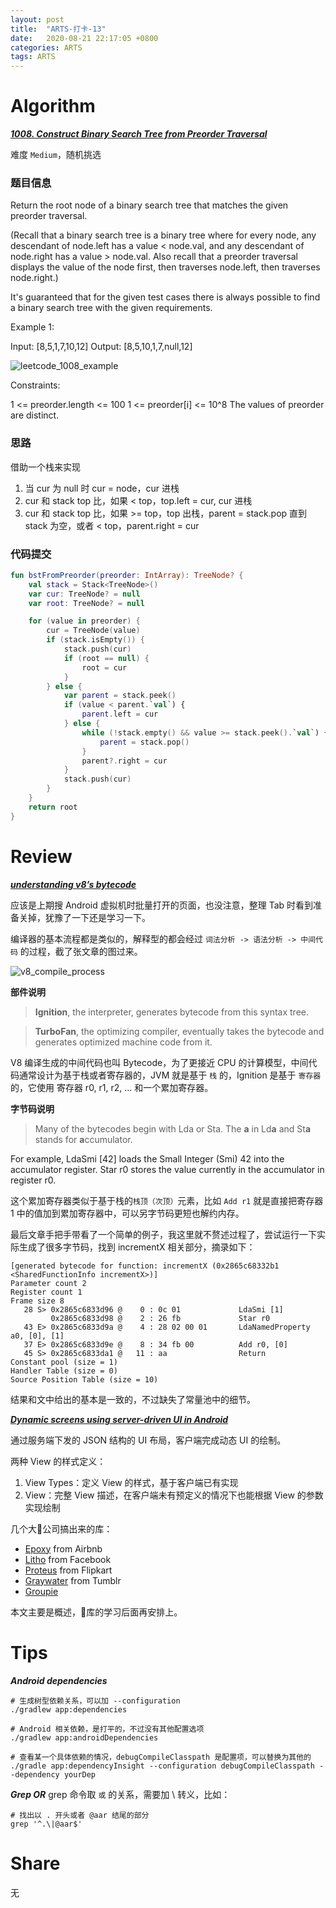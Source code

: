 ```yaml
---
layout: post
title:  "ARTS-打卡-13"
date:   2020-08-21 22:17:05 +0800
categories: ARTS
tags: ARTS
---
```


# Algorithm

***[1008. Construct Binary Search Tree from Preorder Traversal]***

难度 `Medium`，随机挑选

### 题目信息
Return the root node of a binary search tree that matches the given preorder traversal.

(Recall that a binary search tree is a binary tree where for every node, any descendant of node.left has a value < node.val, and any descendant of node.right has a value > node.val.  Also recall that a preorder traversal displays the value of the node first, then traverses node.left, then traverses node.right.)

It's guaranteed that for the given test cases there is always possible to find a binary search tree with the given requirements.

Example 1:

Input: [8,5,1,7,10,12]
Output: [8,5,10,1,7,null,12]

![leetcode_1008_example](/assets/images/arts/leetcode_1008.png)

Constraints:

1 <= preorder.length <= 100
1 <= preorder[i] <= 10^8
The values of preorder are distinct.

### 思路

借助一个栈来实现

1. 当 cur 为 null 时 cur = node，cur 进栈
2. cur 和 stack top 比，如果 < top，top.left = cur, cur 进栈
3. cur 和 stack top 比，如果 >= top，top 出栈，parent = stack.pop 直到 stack 为空，或者 < top，parent.right = cur

### 代码提交

```kotlin
fun bstFromPreorder(preorder: IntArray): TreeNode? {
    val stack = Stack<TreeNode>()
    var cur: TreeNode? = null
    var root: TreeNode? = null

    for (value in preorder) {
        cur = TreeNode(value)
        if (stack.isEmpty()) {
            stack.push(cur)
            if (root == null) {
                root = cur
            }
        } else {
            var parent = stack.peek()
            if (value < parent.`val`) {
                parent.left = cur
            } else {
                while (!stack.empty() && value >= stack.peek().`val`) {
                    parent = stack.pop()
                }
                parent?.right = cur
            }
            stack.push(cur)
        }
    }
    return root
}
```

# Review

***[understanding v8’s bytecode]***

应该是上期搜 Android 虚拟机时批量打开的页面，也没注意，整理 Tab 时看到准备关掉，犹豫了一下还是学习一下。

编译器的基本流程都是类似的，解释型的都会经过 `词法分析 -> 语法分析 -> 中间代码` 的过程，截了张文章的图过来。

![v8_compile_process](/assets/images/arts/v8_compile_process.png)

**部件说明**

> **Ignition**, the interpreter, generates bytecode from this syntax tree. 

> **TurboFan**, the optimizing compiler, eventually takes the bytecode and generates optimized machine code from it.

V8 编译生成的中间代码也叫 Bytecode，为了更接近 CPU 的计算模型，中间代码通常设计为基于栈或者寄存器的，JVM 就是基于 `栈` 的，Ignition 是基于 `寄存器` 的，它使用 寄存器 r0, r1, r2, ... 和一个累加寄存器。

**字节码说明**

> Many of the bytecodes begin with Lda or Sta. The **a** in Ld**a** and St**a** stands for **a**ccumulator. 

For example, LdaSmi [42] loads the Small Integer (Smi) 42 into the accumulator register. Star r0 stores the value currently in the accumulator in register r0.

这个累加寄存器类似于基于栈的`栈顶（次顶）`元素，比如 `Add r1` 就是直接把寄存器 1 中的值加到累加寄存器中，可以另字节码更短也解约内存。

最后文章手把手带看了一个简单的例子，我这里就不赘述过程了，尝试运行一下实际生成了很多字节码，找到 incrementX 相关部分，摘录如下：

```
[generated bytecode for function: incrementX (0x2865c68332b1 <SharedFunctionInfo incrementX>)]
Parameter count 2
Register count 1
Frame size 8
   28 S> 0x2865c6833d96 @    0 : 0c 01             LdaSmi [1]
         0x2865c6833d98 @    2 : 26 fb             Star r0
   43 E> 0x2865c6833d9a @    4 : 28 02 00 01       LdaNamedProperty a0, [0], [1]
   37 E> 0x2865c6833d9e @    8 : 34 fb 00          Add r0, [0]
   45 S> 0x2865c6833da1 @   11 : aa                Return 
Constant pool (size = 1)
Handler Table (size = 0)
Source Position Table (size = 10)
```

结果和文中给出的基本是一致的，不过缺失了常量池中的细节。

***[Dynamic screens using server-driven UI in Android]***

通过服务端下发的 JSON 结构的 UI 布局，客户端完成动态 UI 的绘制。

两种 View 的样式定义：
1. View Types：定义 View 的样式，基于客户端已有实现
2. View：完整 View 描述，在客户端未有预定义的情况下也能根据 View 的参数实现绘制

几个大🐂公司搞出来的库：

- [Epoxy](https://github.com/airbnb/epoxy) from Airbnb
- [Litho](https://fblitho.com/) from Facebook
- [Proteus](https://github.com/flipkart-incubator/proteus) from Flipkart
- [Graywater](https://github.com/tumblr/Graywater) from Tumblr
- [Groupie](https://github.com/lisawray/groupie)

本文主要是概述，🐂库的学习后面再安排上。

# Tips

***Android dependencies***
```shell
# 生成树型依赖关系，可以加 --configuration
./gradlew app:dependencies

# Android 相关依赖，是打平的，不过没有其他配置选项
./gradlew app:androidDependencies

# 查看某一个具体依赖的情况，debugCompileClasspath 是配置项，可以替换为其他的
./gradle app:dependencyInsight --configuration debugCompileClasspath --dependency yourDep
```

***Grep OR***
grep 命令取 `或` 的关系，需要加 \ 转义，比如：
```shell
# 找出以 . 开头或者 @aar 结尾的部分
grep '^.\|@aar$'
```

# Share
无

<!-- refs -->
[1008. Construct Binary Search Tree from Preorder Traversal]: https://leetcode.com/problems/construct-binary-search-tree-from-preorder-traversal/

[understanding v8’s bytecode]: https://medium.com/dailyjs/understanding-v8s-bytecode-317d46c94775

[Dynamic screens using server-driven UI in Android]: https://proandroiddev.com/dynamic-screens-using-server-driven-ui-in-android-262f1e7875c1